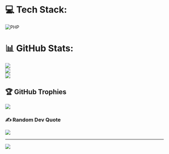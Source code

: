 
# 💻 Tech Stack:
![PHP](https://img.shields.io/badge/php-%23777BB4.svg?style=for-the-badge&logo=php&logoColor=white)
# 📊 GitHub Stats:
![](https://github-readme-stats.vercel.app/api?username=TeaRiot&theme=dark&hide_border=false&include_all_commits=false&count_private=false)<br/>
![](https://nirzak-streak-stats.vercel.app/?user=TeaRiot&theme=dark&hide_border=false)<br/>
![](https://github-readme-stats.vercel.app/api/top-langs/?username=TeaRiot&theme=dark&hide_border=false&include_all_commits=false&count_private=false&layout=compact)

## 🏆 GitHub Trophies
![](https://github-profile-trophy.vercel.app/?username=TeaRiot&theme=radical&no-frame=false&no-bg=true&margin-w=4)

### ✍️ Random Dev Quote
![](https://quotes-github-readme.vercel.app/api?type=horizontal&theme=radical)

---
[![](https://visitcount.itsvg.in/api?id=TeaRiot&icon=0&color=0)](https://visitcount.itsvg.in)

<!-- Proudly created with GPRM ( https://gprm.itsvg.in ) -->
